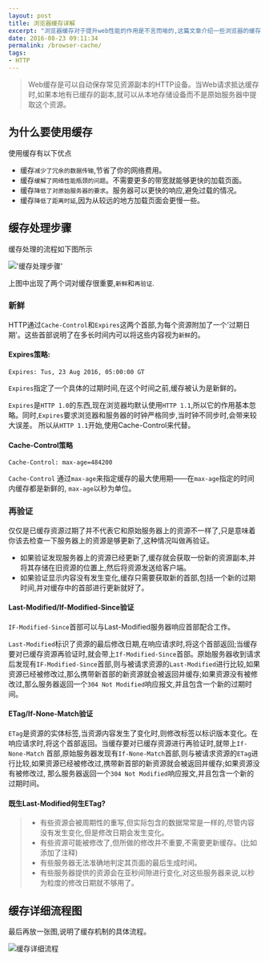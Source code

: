 ```yaml
---
layout: post
title: 浏览器缓存详解
excerpt: "浏览器缓存对于提升web性能的作用是不言而喻的,这篇文章介绍一些浏览器的缓存机制。"
date: 2016-08-23 09:11:34
permalink: /browser-cache/
tags:
- HTTP
---
```


>Web缓存是可以自动保存常见资源副本的HTTP设备。当Web请求抵达缓存时,如果本地有已缓存的副本,就可以从本地存储设备而不是原始服务器中提取这个资源。

## 为什么要使用缓存

使用缓存有以下优点

+ 缓存`减少了冗余的数据传输`,节省了你的网络费用。
+ 缓存`缓解了网络性能瓶颈的问题`。不需要更多的带宽就能够更快的加载页面。
+ 缓存`降低了对原始服务器的要求`。服务器可以更快的响应,避免过载的情况。
+ 缓存`降低了距离时延`,因为从较远的地方加载页面会更慢一些。

## 缓存处理步骤

缓存处理的流程如下图所示

!['缓存处理步骤'](http://ocd7f3wcw.bkt.clouddn.com/browser-cache-01.png)

上图中出现了两个词对缓存很重要,`新鲜`和`再验证`.

### 新鲜

HTTP通过`Cache-Control`和`Expires`这两个首部,为每个资源附加了一个'过期日期'。这些首部说明了在多长时间内可以将这些内容视为`新鲜`的。

#### Expires策略:

```
Expires: Tus, 23 Aug 2016, 05:00:00 GT
```

`Expires`指定了一个具体的过期时间,在这个时间之前,缓存被认为是新鲜的。

`Expires`是`HTTP 1.0`的东西,现在浏览器均默认使用`HTTP 1.1`,所以它的作用基本忽略。同时,`Expires`要求浏览器和服务器的时钟严格同步,当时钟不同步时,会带来较大误差。
所以从`HTTP 1.1`开始,使用Cache-Control来代替。

#### Cache-Control策略

```
Cache-Control: max-age=484200
```

`Cache-Control` 通过`max-age`来指定缓存的最大使用期——在`max-age`指定的时间内缓存都是新鲜的, `max-age`以秒为单位。

### 再验证

仅仅是已缓存资源过期了并不代表它和原始服务器上的资源不一样了,只是意味着你该去检查一下服务器上的资源是够更新了,这种情况叫做再验证。

+ 如果验证发现服务器上的资源已经更新了,缓存就会获取一份新的资源副本,并将其存储在旧资源的位置上,然后将资源发送给客户端。
+ 如果验证显示内容没有发生变化,缓存只需要获取新的首部,包括一个新的过期时间,并对缓存中的首部进行更新就好了。

#### Last-Modified/If-Modified-Since验证

`IF-Modified-Since`首部可以与Last-Modified服务器响应首部配合工作。

`Last-Modified`标识了资源的最后修改日期,在响应请求时,将这个首部返回;当缓存要对已缓存资源再验证时,就会带上`If-Modified-Since`首部。原始服务器收到请求
后发现有`IF-Modified-Since`首部,则与被请求资源的`Last-Modified`进行比较,如果资源已经被修改过,那么携带新首部的新资源就会被返回并缓存;如果资源没有被修
改过,那么服务器返回一个`304 Not Modified`响应报文,并且包含一个新的过期时间。

#### ETag/If-None-Match验证

`ETag`是资源的实体标签,当资源内容发生了变化时,则修改标签以标识版本变化。在响应请求时,将这个首部返回。当缓存要对已缓存资源进行再验证时,就带上`If-None-Match`
首部,原始服务器发现有`If-None-Match`首部,则与被请求资源的`ETag`进行比较,如果资源已经被修改过,携带新首部的新资源就会被返回并缓存;如果资源没有被修改过,
那么服务器返回一个`304 Not Modified`响应报文,并且包含一个新的过期时间。


#### 既生Last-Modified何生ETag?

>+ 有些资源会被周期性的重写,但实际包含的数据常常是一样的,尽管内容没有发生变化,但是修改日期会发生变化。
>+ 有些资源可能被修改了,但所做的修改并不重要,不需要更新缓存。(比如添加了注释)
>+ 有些服务器无法准确地判定其页面的最后生成时间。
>+ 有些服务器提供的资源会在亚秒间隙进行变化,对这些服务器来说,以秒为粒度的修改日期就不够用了。

## 缓存详细流程图

最后再放一张图,说明了缓存机制的具体流程。

![缓存详细流程](http://ocd7f3wcw.bkt.clouddn.com/browser-cache-02.png)